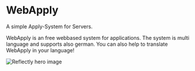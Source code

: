 # WebApply
A simple Apply-System for Servers.

WebApply is an free webbased system for applications. The system is multi language and supports also german.
You can also help to translate WebApply in your language!

![Reflectly hero image](https://i.imgur.com/9lcy6nV.png)
